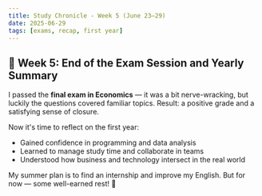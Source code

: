 ```yaml
---
title: Study Chronicle - Week 5 (June 23–29)
date: 2025-06-29
tags: [exams, recap, first year]
---
```


## 🏁 Week 5: End of the Exam Session and Yearly Summary

I passed the **final exam in Economics** — it was a bit nerve-wracking, but luckily the questions covered familiar topics. Result: a positive grade and a satisfying sense of closure.

Now it's time to reflect on the first year:

- Gained confidence in programming and data analysis  
- Learned to manage study time and collaborate in teams  
- Understood how business and technology intersect in the real world  

My summer plan is to find an internship and improve my English. But for now — some well-earned rest! 🎉


